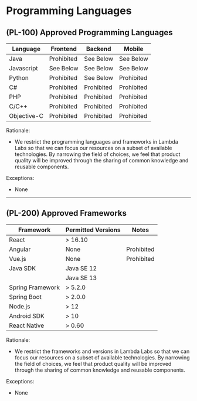 # Programming Languages

## (PL-100) Approved Programming Languages

Language     | Frontend      | Backend      | Mobile
------------ | ------------- | ------------ | ------------
Java         | Prohibited    | See Below    | See Below
Javascript   | See Below     | See Below    | See Below
Python       | Prohibited    | See Below    | Prohibited
C#           | Prohibited    | Prohibited   | Prohibited
PHP          | Prohibited    | Prohibited   | Prohibited
C/C++        | Prohibited    | Prohibited   | Prohibited
Objective-C  | Prohibited    | Prohibited   | Prohibited

Rationale:

- We restrict the programming languages and frameworks in Lambda Labs so that
  we can focus our resources on a subset of available technologies. By
  narrowing the field of choices, we feel that product quality will be improved
  through the sharing of common knowledge and reusable components.

Exceptions:

- None

---

## (PL-200) Approved Frameworks

Framework        | Permitted Versions | Notes
---------------- | ------------------ | ------------
React            | > 16.10            |
Angular          | None               | Prohibited
Vue.js           | None               | Prohibited
Java SDK         | Java SE 12         |
                 | Java SE 13         |
Spring Framework | > 5.2.0            |
Spring Boot      | > 2.0.0            |
Node.js          | > 12               |
Android SDK      | > 10               |
React Native     | > 0.60             |

Rationale:

- We restrict the frameworks and versions in Lambda Labs so that we can focus our
  resources on a subset of available technologies. By narrowing the field of
  choices, we feel that product quality will be improved through the sharing of
  common knowledge and reusable components.

Exceptions:

- None
